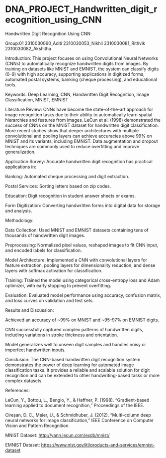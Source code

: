 # DNA_PROJECT_Handwritten_digit_recognition_using_CNN
Handwritten Digit Recognition Using CNN

Group:01
2310030060_Aditi
2310030053_Nikhil
2310030081_Rithvik
2310030082_Akshitha

Introduction: This project focuses on using Convolutional Neural Networks (CNNs) to automatically recognize handwritten digits from images. By training on datasets like MNIST and EMNIST, the system can classify digits (0–9) with high accuracy, supporting applications in digitized forms, automated postal systems, banking (cheque processing), and educational tools.

Keywords: Deep Learning, CNN, Handwritten Digit Recognition, Image Classification, MNIST, EMNIST

Literature Review: CNNs have become the state-of-the-art approach for image recognition tasks due to their ability to automatically learn spatial hierarchies and features from images. LeCun et al. (1998) demonstrated the success of CNNs on the MNIST dataset for handwritten digit classification. More recent studies show that deeper architectures with multiple convolutional and pooling layers can achieve accuracies above 99% on MNIST and its variants, including EMNIST. Data augmentation and dropout techniques are commonly used to reduce overfitting and improve generalization.

Application Survey: Accurate handwritten digit recognition has practical applications in:

Banking: Automated cheque processing and digit extraction.

Postal Services: Sorting letters based on zip codes.

Education: Digit recognition in student answer sheets or exams.

Form Digitization: Converting handwritten forms into digital data for storage and analysis.

Methodology:

Data Collection: Used MNIST and EMNIST datasets containing tens of thousands of handwritten digit images.

Preprocessing: Normalized pixel values, reshaped images to fit CNN input, and encoded labels for classification.

Model Architecture: Implemented a CNN with convolutional layers for feature extraction, pooling layers for dimensionality reduction, and dense layers with softmax activation for classification.

Training: Trained the model using categorical cross-entropy loss and Adam optimizer, with early stopping to prevent overfitting.

Evaluation: Evaluated model performance using accuracy, confusion matrix, and loss curves on validation and test sets.

Results and Discussion:

Achieved an accuracy of ~99% on MNIST and ~95–97% on EMNIST digits.

CNN successfully captured complex patterns of handwritten digits, including variations in stroke thickness and orientation.

Model generalizes well to unseen digit samples and handles noisy or imperfect handwritten inputs.

Conclusion: The CNN-based handwritten digit recognition system demonstrates the power of deep learning for automated image classification tasks. It provides a reliable and scalable solution for digit recognition and can be extended to other handwriting-based tasks or more complex datasets.

References:

LeCun, Y., Bottou, L., Bengio, Y., & Haffner, P. (1998). “Gradient-based learning applied to document recognition,” Proceedings of the IEEE.

Cireșan, D. C., Meier, U., & Schmidhuber, J. (2012). “Multi-column deep neural networks for image classification,” IEEE Conference on Computer Vision and Pattern Recognition.

MNIST Dataset: http://yann.lecun.com/exdb/mnist/

EMNIST Dataset: https://www.nist.gov/itl/products-and-services/emnist-dataset
